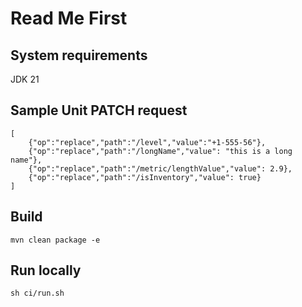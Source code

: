 # Read Me First

## System requirements

JDK 21

## Sample Unit PATCH request

```
[
    {"op":"replace","path":"/level","value":"+1-555-56"}, 
    {"op":"replace","path":"/longName","value": "this is a long name"},
    {"op":"replace","path":"/metric/lengthValue","value": 2.9},
    {"op":"replace","path":"/isInventory","value": true}
]
```

## Build

```
mvn clean package -e
```

## Run locally

```
sh ci/run.sh
```